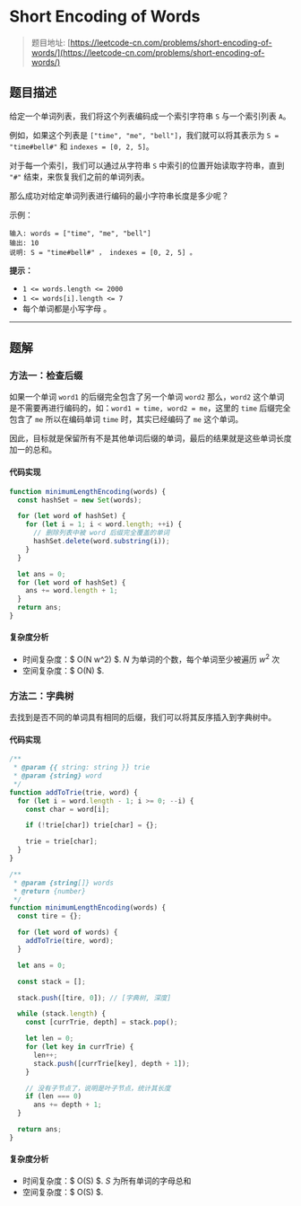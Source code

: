 # Short Encoding of Words

> 题目地址: [https://leetcode-cn.com/problems/short-encoding-of-words/](https://leetcode-cn.com/problems/short-encoding-of-words/)

## 题目描述

给定一个单词列表，我们将这个列表编码成一个索引字符串 `S` 与一个索引列表 `A`。

例如，如果这个列表是 `["time", "me", "bell"]`，我们就可以将其表示为 `S = "time#bell#"` 和 `indexes = [0, 2, 5]`。

对于每一个索引，我们可以通过从字符串 `S` 中索引的位置开始读取字符串，直到 `"#"` 结束，来恢复我们之前的单词列表。

那么成功对给定单词列表进行编码的最小字符串长度是多少呢？

示例：

```
输入: words = ["time", "me", "bell"]
输出: 10
说明: S = "time#bell#" ， indexes = [0, 2, 5] 。
```

**提示：**

* `1 <= words.length <= 2000`
* `1 <= words[i].length <= 7`
* 每个单词都是小写字母 。

------

## 题解

### 方法一：检查后缀

如果一个单词 `word1` 的后缀完全包含了另一个单词 `word2` 那么，`word2` 这个单词是不需要再进行编码的，如：`word1 = time, word2 = me`，这里的 `time` 后缀完全包含了 `me` 所以在编码单词 `time` 时，其实已经编码了 `me` 这个单词。

因此，目标就是保留所有不是其他单词后缀的单词，最后的结果就是这些单词长度加一的总和。

#### 代码实现

```js
function minimumLengthEncoding(words) {
  const hashSet = new Set(words);

  for (let word of hashSet) {
    for (let i = 1; i < word.length; ++i) {
      // 删除列表中被 word 后缀完全覆盖的单词
      hashSet.delete(word.substring(i));
    }
  }

  let ans = 0;
  for (let word of hashSet) {
    ans += word.length + 1;
  }
  return ans;
}
```

#### 复杂度分析

* 时间复杂度：$ O(N w^2) $. $N$ 为单词的个数，每个单词至少被遍历 $w^2$ 次
* 空间复杂度：$ O(N) $.

### 方法二：字典树

去找到是否不同的单词具有相同的后缀，我们可以将其反序插入到字典树中。

#### 代码实现

```js
/**
 * @param {{ string: string }} trie
 * @param {string} word
 */
function addToTrie(trie, word) {
  for (let i = word.length - 1; i >= 0; --i) {
    const char = word[i];

    if (!trie[char]) trie[char] = {};

    trie = trie[char];
  }
}

/**
 * @param {string[]} words
 * @return {number}
 */
function minimumLengthEncoding(words) {
  const tire = {};

  for (let word of words) {
    addToTrie(tire, word);
  }

  let ans = 0;

  const stack = [];

  stack.push([tire, 0]); // [字典树, 深度]

  while (stack.length) {
    const [currTrie, depth] = stack.pop();

    let len = 0;
    for (let key in currTrie) {
      len++;
      stack.push([currTrie[key], depth + 1]);
    }

    // 没有子节点了，说明是叶子节点，统计其长度
    if (len === 0)
      ans += depth + 1;
  }

  return ans;
}
```

#### 复杂度分析

* 时间复杂度：$ O(S) $. $S$ 为所有单词的字母总和
* 空间复杂度：$ O(S) $.
